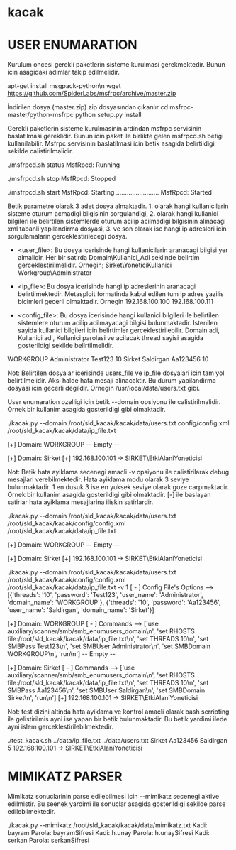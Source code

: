 kacak
=====

# USER ENUMARATION

Kurulum oncesi gerekli paketlerin sisteme kurulmasi gerekmektedir. Bunun icin asagidaki adimlar takip edilmelidir.

apt-get install msgpack-python\n
wget https://github.com/SpiderLabs/msfrpc/archive/master.zip
 
İndirilen dosya (master.zip) zip dosyasından çıkarılır
cd msfrpc-master/python-msfrpc
python setup.py install
 

Gerekli paketlerin sisteme kurulmasinin ardindan msfrpc servisinin baslatilmasi gereklidir. Bunun icin paket ile birlikte gelen msfrpcd.sh betigi kullanilabilir. Msfrpc servisinin baslatilmasi icin betik asagida belirtildigi sekilde calistirilmalidir.

./msfrpcd.sh status
MsfRpcd: Running

./msfrpcd.sh stop
MsfRpcd:  Stopped

./msfrpcd.sh start
MsfRpcd:  Starting
........................
MsfRpcd:  Started


Betik parametre olarak 3 adet dosya almaktadir. 1. olarak hangi kullanicilarin sisteme oturum acmadigi bilgisinin sorgulandigi, 2. olarak hangi kullanici bilgileri ile belirtilen sistemlerde oturum acilip acilmadigi bilgisinin alinacagi xml tabanli yapilandirma dosyasi, 3. ve son olarak ise hangi ip adresleri icin sorgulamalarin gerceklestirilecegi dosya.

- <user_file>: Bu dosya icerisinde hangi kullanicilarin aranacagi bilgisi yer almalidir. Her bir satirda Domain\Kullanici_Adi seklinde  belirtim gerceklestirilmelidir. Ornegin;
Sirket\YoneticiKullanici
Workgroup\Administrator

- <ip_file>: Bu dosya icerisinde hangi ip adreslerinin aranacagi belirtilmektedir. Metasploit formatinda kabul edilen tum ip adres yazilis bicimleri gecerli olmaktadir. Ornegin
192.168.100.100
192.168.100.111

- <config_file>: Bu dosya icerisinde hangi kullanici bilgileri ile belirtilen sistemlere oturum acilip acilmayacagi bilgisi bulunmaktadir. Istenilen sayida kullanici bilgileri icin belirtimler gerceklestirilebilir. Domain adi, Kullanici adi, Kullanici parolasi ve acilacak thread sayisi asagida gosterildigi sekilde belirtilmelidir.

<?xml version="1.0"?>
<domain-admin>
        <domain>
                <name>WORKGROUP</name>
                <username>Administrator</username>
                <password>Test123</password>
                <threads>10</threads>
        </domain>
        <domain>
                <name>Sirket</name>
                <username>Saldirgan</username>
                <password>Aa123456</password>
                <threads>10</threads>
        </domain>
</domain-admin>


Not: Belirtilen dosyalar icerisinde users_file ve ip_file dosyalari icin  tam yol belirtilmelidir. Aksi halde hata mesaji alinacaktir. Bu durum yapilandirma dosyasi icin gecerli degildir. Ornegin /usr/local/data/users.txt gibi.

User enumaration ozelligi icin betik --domain opsiyonu ile calistirilmalidir. Ornek bir kullanim asagida gosterildigi gibi olmaktadir.

./kacak.py --domain /root/sld_kacak/kacak/data/users.txt config/config.xml /root/sld_kacak/kacak/data/ip_file.txt

[+] Domain: WORKGROUP
 -- Empty --

[+] Domain: Sirket
   [+] 192.168.100.101 -> SIRKET\EtkiAlaniYoneticisi

Not: Betik hata ayiklama secenegi amacli -v opsiyonu ile calistirilarak debug mesajlari verebilmektedir. Hata ayiklama modu olarak 3 seviye bulunmaktadir. 1 en dusuk 3 ise en yuksek seviye olarak goze carpmaktadir. Ornek bir kullanim asagida gosterildigi gibi olmaktadir. [-] ile baslayan satirlar hata ayiklama mesajlarina iliskin satirlardir.

./kacak.py --domain /root/sld_kacak/kacak/data/users.txt /root/sld_kacak/kacak/config/config.xml /root/sld_kacak/kacak/data/ip_file.txt

[+] Domain: WORKGROUP
 -- Empty --

[+] Domain: Sirket
   [+] 192.168.100.101 -> SIRKET\EtkiAlaniYoneticisi


./kacak.py --domain /root/sld_kacak/kacak/data/users.txt /root/sld_kacak/kacak/config/config.xml /root/sld_kacak/kacak/data/ip_file.txt -v 1
[ - ]  Config File's Options -->  [{'threads': '10', 'password': 'Test123', 'user_name': 'Administrator', 'domain_name': 'WORKGROUP'}, {'threads': '10', 'password': 'Aa123456', 'user_name': 'Saldirgan', 'domain_name': 'Sirket'}]

[+] Domain: WORKGROUP
[ - ]  Commands -->  ['use auxiliary/scanner/smb/smb_enumusers_domain\n', 'set RHOSTS file:/root/sld_kacak/kacak/data/ip_file.txt\n', 'set THREADS 10\n', 'set SMBPass Test123\n', 'set SMBUser Administrator\n', 'set SMBDomain WORKGROUP\n', 'run\n']
 -- Empty --

[+] Domain: Sirket
[ - ]  Commands -->  ['use auxiliary/scanner/smb/smb_enumusers_domain\n', 'set RHOSTS file:/root/sld_kacak/kacak/data/ip_file.txt\n', 'set THREADS 10\n', 'set SMBPass Aa123456\n', 'set SMBUser Saldirgan\n', 'set SMBDomain Sirket\n', 'run\n']
   [+] 192.168.100.101 -> SIRKET\EtkiAlaniYoneticisi

Not: test dizini altinda hata ayiklama ve kontrol amacli olarak bash scrripting ile gelistirilmis ayni ise yapan bir betik bulunmaktadir. Bu betik yardimi ilede ayni islem gerceklestirilebilmektedir.

./test_kacak.sh ../data/ip_file.txt  ../data/users.txt Sirket Aa123456 Saldirgan 5
192.168.100.101 -> SIRKET\EtkiAlaniYoneticisi

# MIMIKATZ PARSER 

Mimikatz sonuclarinin parse edilebilmesi icin --mimikatz secenegi aktive edilmistir. Bu seenek yardimi ile sonuclar asagida gosterildigi sekilde parse edilebilmektedir.

./kacak.py --mimikatz /root/sld_kacak/kacak/data/mimikatz.txt 
Kadi: bayram Parola: bayramSifresi
Kadi: h.unay Parola: h.unaySifresi
Kadi: serkan Parola: serkanSifresi



